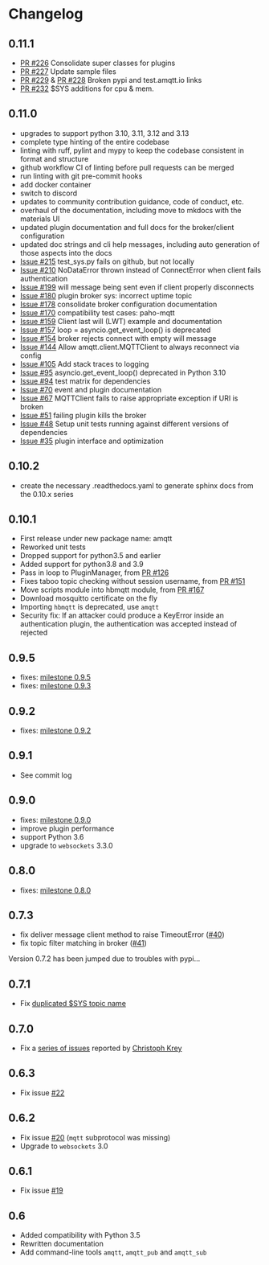 # Changelog

## 0.11.1

- [PR #226](https://github.com/Yakifo/amqtt/pull/226) Consolidate super classes for plugins
- [PR #227](https://github.com/Yakifo/amqtt/pull/227) Update sample files
- [PR #229](https://github.com/Yakifo/amqtt/pull/229) & [PR #228](https://github.com/Yakifo/amqtt/pull/228) Broken pypi and test.amqtt.io links
- [PR #232](https://github.com/Yakifo/amqtt/pull/234) $SYS additions for cpu & mem.

## 0.11.0

- upgrades to support python 3.10, 3.11, 3.12 and 3.13
- complete type hinting of the entire codebase
- linting with ruff, pylint and mypy to keep the codebase consistent in format and structure
- github workflow CI of linting before pull requests can be merged
- run linting with git pre-commit hooks 
- add docker container
- switch to discord
- updates to community contribution guidance, code of conduct, etc. 
- overhaul of the documentation, including move to mkdocs with the materials UI
- updated plugin documentation and full docs for the broker/client configuration 
- updated doc strings and cli help messages, including auto generation of those aspects into the docs
- [Issue #215](https://github.com/Yakifo/amqtt/issues/215) test_sys.py fails on github, but not locally
- [Issue #210](https://github.com/Yakifo/amqtt/issues/210) NoDataError thrown instead of ConnectError when client fails authentication
- [Issue #199](https://github.com/Yakifo/amqtt/issues/199) will message being sent even if client properly disconnects
- [Issue #180](https://github.com/Yakifo/amqtt/issues/180) plugin broker sys: incorrect uptime topic
- [Issue #178](https://github.com/Yakifo/amqtt/issues/178) consolidate broker configuration documentation
- [Issue #170](https://github.com/Yakifo/amqtt/issues/170) compatibility test cases: paho-mqtt
- [Issue #159](https://github.com/Yakifo/amqtt/issues/159) Client last will (LWT) example and documentation
- [Issue #157](https://github.com/Yakifo/amqtt/issues/157) loop = asyncio.get_event_loop() is deprecated
- [Issue #154](https://github.com/Yakifo/amqtt/issues/154) broker rejects connect with empty will message
- [Issue #144](https://github.com/Yakifo/amqtt/issues/144) Allow amqtt.client.MQTTClient to always reconnect via config
- [Issue #105](https://github.com/Yakifo/amqtt/issues/105) Add stack traces to logging
- [Issue #95](https://github.com/Yakifo/amqtt/issues/95) asyncio.get_event_loop() deprecated in Python 3.10
- [Issue #94](https://github.com/Yakifo/amqtt/issues/94) test matrix for dependencies
- [Issue #70](https://github.com/Yakifo/amqtt/issues/70) event and plugin documentation
- [Issue #67](https://github.com/Yakifo/amqtt/issues/67) MQTTClient fails to raise appropriate exception if URI is broken
- [Issue #51](https://github.com/Yakifo/amqtt/issues/51) failing plugin kills the broker
- [Issue #48](https://github.com/Yakifo/amqtt/issues/48) Setup unit tests running against different versions of dependencies
- [Issue #35](https://github.com/Yakifo/amqtt/issues/35) plugin interface and optimization


## 0.10.2

- create the necessary .readthedocs.yaml to generate sphinx docs from the 0.10.x series

## 0.10.1

- First release under new package name: amqtt
- Reworked unit tests
- Dropped support for python3.5 and earlier
- Added support for python3.8 and 3.9
- Pass in loop to PluginManager, from [PR #126](https://github.com/beerfactory/hbmqtt/pull/126)
- Fixes taboo topic checking without session username, from [PR #151](https://github.com/beerfactory/hbmqtt/pull/151)
- Move scripts module into hbmqtt module, from [PR #167](https://github.com/beerfactory/hbmqtt/pull/167)
- Download mosquitto certificate on the fly
- Importing `hbmqtt` is deprecated, use `amqtt`
- Security fix: If an attacker could produce a KeyError inside an authentication plugin, the authentication was accepted instead of rejected

## 0.9.5

- fixes: [milestone 0.9.5](https://github.com/njouanin/hbmqtt/milestone/11?closed=1)
- fixes: [milestone 0.9.3](https://github.com/njouanin/hbmqtt/milestone/10?closed=1)

## 0.9.2

- fixes: [milestone 0.9.2](https://github.com/beerfactory/hbmqtt/milestone/9?closed=1)

## 0.9.1

- See commit log

## 0.9.0

- fixes: [milestone 0.9.0](https://github.com/beerfactory/hbmqtt/milestone/8?closed=1)
- improve plugin performance
- support Python 3.6
- upgrade to `websockets` 3.3.0

## 0.8.0

- fixes: [milestone 0.8.0](https://github.com/njouanin/hbmqtt/milestone/7?closed=1)

## 0.7.3

- fix deliver message client method to raise TimeoutError ([#40](https://github.com/beerfactory/hbmqtt/issues/40))
- fix topic filter matching in broker ([#41](https://github.com/beerfactory/hbmqtt/issues/41))

Version 0.7.2 has been jumped due to troubles with pypi...

## 0.7.1

- Fix [duplicated $SYS topic name](https://github.com/beerfactory/hbmqtt/issues/37)

## 0.7.0

- Fix a [series of issues](https://github.com/beerfactory/hbmqtt/issues?q=milestone%3A0.7+is%3Aclosed) reported by [Christoph Krey](https://github.com/ckrey)

## 0.6.3

- Fix issue [#22](https://github.com/beerfactory/hbmqtt/issues/22)

## 0.6.2

- Fix issue [#20](https://github.com/beerfactory/hbmqtt/issues/20) (`mqtt` subprotocol was missing)
- Upgrade to `websockets` 3.0

## 0.6.1

- Fix issue [#19](https://github.com/beerfactory/hbmqtt/issues/19)

## 0.6

- Added compatibility with Python 3.5
- Rewritten documentation
- Add command-line tools `amqtt`, `amqtt_pub` and `amqtt_sub`
